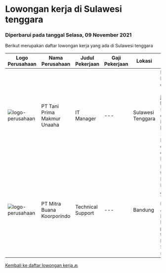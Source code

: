 
  # Lowongan kerja di Sulawesi tenggara

  ### Diperbarui pada tanggal Selasa, 09 November 2021

  Berikut merupakan daftar lowongan kerja yang ada di Sulawesi tenggara

  |Logo Perusahaan | Nama Perusahaan | Judul Pekerjaan | Gaji Pekerjaan | Lokasi | Deskripsi | Tanggal diunggah | Pranala |
  | -------------- | --------------- | --------------- | --------- | --------- | -------------- | ------- | ----------- |
  |![logo-perusahaan](https://us.123rf.com/450wm/pavelstasevich/pavelstasevich1811/pavelstasevich181101027/112815900-stock-vector-no-image-available-icon-flat-vector.jpg?ver=6)|PT Tani Prima Makmur Unaaha|IT Manager|---|Sulawesi Tenggara|Menguasai IT end-to-end (termasuk jaringan, hardware, software, database) Pengalaman kerja minimal 2 tahun Bersedia ditempatkan di lokasi Mampu...|Jumat, 05 November 2021|https://www.jobstreet.co.id/id/job/it-manager-3680538?token=0~ec737048-2466-452b-917d-b93444da4807&sectionRank=1&jobId=jobstreet-id-job-3680538|
|![logo-perusahaan](https://image-service-cdn.seek.com.au/f239709d655cb2106929c841dd2b71edd206015d/ee4dce1061f3f616224767ad58cb2fc751b8d2dc)|PT Mitra Buana Koorporindo|Technical Support|---|Bandung|Maksimal 35 tahun Pendidikan Minimal SMK / D3 / S1 Teknik Informatika/ Jaringan / Elektro Memiliki pengetahuan tentang Hardware &amp; Software system,...|Selasa, 02 November 2021|https://www.jobstreet.co.id/id/job/technical-support-3676226?token=0~ec737048-2466-452b-917d-b93444da4807&sectionRank=2&jobId=jobstreet-id-job-3676226|


  [Kembali ke daftar lowongan kerja 🔙](../README.md#daftar-lowongan-kerja)
  